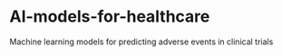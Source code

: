 # AI-models-for-healthcare
Machine learning models for predicting adverse events in clinical trials

